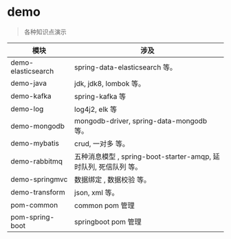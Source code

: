 # demo

> 各种知识点演示

| 模块               | 涉及                                                         |
| ------------------ | ------------------------------------------------------------ |
| demo-elasticsearch | spring-data-elasticsearch 等。                               |
| demo-java          | jdk, jdk8, lombok 等。                                       |
| demo-kafka         | spring-kafka 等                                              |
| demo-log           | log4j2, elk 等                                               |
| demo-mongodb       | mongodb-driver,  spring-data-mongodb 等。                    |
| demo-mybatis       | crud, 一对多 等。                                            |
| demo-rabbitmq      | 五种消息模型 , spring-boot-starter-amqp, 延时队列, 死信队列 等。 |
| demo-springmvc     | 数据绑定 , 数据校验 等。                                     |
| demo-transform     | json, xml 等。                                               |
| pom-common         | common pom 管理                                              |
| pom-spring-boot    | springboot pom 管理                                          |


